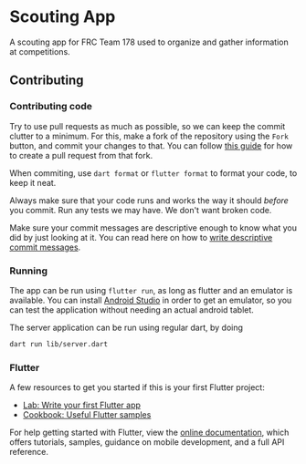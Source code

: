 # Scouting App

A scouting app for FRC Team 178 used to organize and gather information at competitions.

## Contributing

### Contributing code

Try to use pull requests as much as possible, so we can keep the commit clutter to a minimum. For this, make a fork of the repository using the `Fork` button, and commit your changes to that. You can follow [this guide](https://docs.github.com/en/pull-requests/collaborating-with-pull-requests/proposing-changes-to-your-work-with-pull-requests/creating-a-pull-request-from-a-fork) for how to create a pull request from that fork.

When commiting, use `dart format` or `flutter format` to format your code, to keep it neat.

Always make sure that your code runs and works the way it should *before* you commit. Run any tests we may have. We don't want broken code.

Make sure your commit messages are descriptive enough to know what you did by just looking at it. You can read here on how to [write descriptive commit messages](https://cbea.ms/git-commit/).

### Running

The app can be run using `flutter run`, as long as flutter and an emulator is available. You can install [Android Studio](https://developer.android.com/studio/) in order to get an emulator, so you can test the application without needing an actual android tablet.

The server application can be run using regular dart, by doing
```zsh
dart run lib/server.dart
```

### Flutter

A few resources to get you started if this is your first Flutter project:

- [Lab: Write your first Flutter app](https://flutter.dev/docs/get-started/codelab)
- [Cookbook: Useful Flutter samples](https://flutter.dev/docs/cookbook)

For help getting started with Flutter, view the
[online documentation](https://flutter.dev/docs), which offers tutorials,
samples, guidance on mobile development, and a full API reference.
